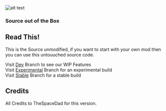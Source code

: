 ![alt text](https://fontmeme.com/permalink/200830/e1ddfcaca3e42f9ac6f1b4955cfcec37.png?maxwidth=640&shape=thumb&fidelity=medium "Community's Undead Streets Mod")
### Source out of the Box  
    
## Read This!  
    
This is the Source unmodified, if you want to start with your own mod then you can use this untouuched source code.  
    
Visit [Dev][1] Branch to see our WIP Features  
Visit [Experimental][2] Branch for an experimental build  
Visit [Stable][3] Branch for a stable build  
    
## Credits
    
All Credits to TheSpaceDad for this version.  


[1]:https://github.com/Stahlhelm-TV/Community-s-Walking-Dead-Mod/tree/dev
[2]:https://github.com/Stahlhelm-TV/Community-s-Walking-Dead-Mod/tree/experimental
[3]:https://github.com/Stahlhelm-TV/Community-s-Walking-Dead-Mod/tree/stable
